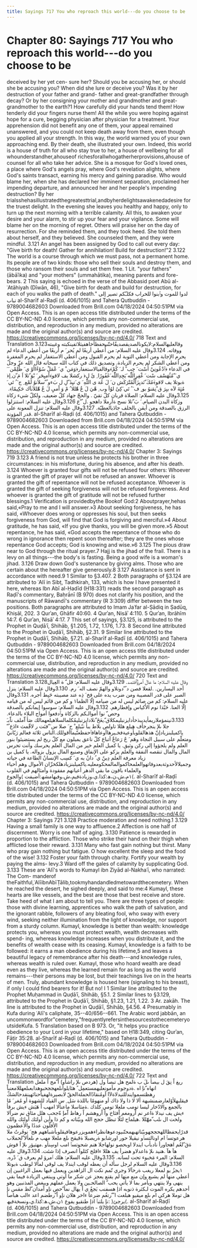 ```yaml
---
title: Sayings 717 You who reproach this world---do you choose to be
---
```

# Chapter 80: Sayings 717 You who reproach this world---do you choose to be
deceived by her yet cen- sure her? Should you be accusing her, or should
she be accusing you? When did she lure or deceive you? Was it by her
destruction of your father and grand- father and great-grandfather
through decay? Or by her consigning your mother and grandmother and
great-grandmother to the earth?1 How carefully did your hands tend them!
How tenderly did your fingers nurse them! All the while you were hoping
against hope for a cure, begging physician after physician for a
treatment. Your apprehension did not benefit any one of them, your
appeal remained unanswered, and you could not keep death away from them,
even though you applied all your strength. In this way, the world warned
you of your own approaching end. By their death, she illustrated your
own. Indeed, this world is a house of truth for all who stay true to
her, a house of wellbeing for all whounderstandher,ahouseof
richesforallwhogatherherprovisions,ahouse of counsel for all who take
her advice. She is a mosque for God's loved ones, a place where God's
angels pray, where God's revelation alights, where God's saints
transact, earning his mercy and gaining paradise. Who would blame her,
when she has declared her imminent separation, proclaimed her impending
departure, and announced her and her people's impending destruction? By
her
trialsshehasillustratedthegreatesttrial,andbyherdelightsawakenedadesire
for the truest delight. In the evening she leaves you healthy and happy,
only to turn up the next morning with a terrible calamity. All this, to
awaken your desire and your alarm, to stir up your fear and your
vigilance. Some will blame her on the morning of regret. Others will
praise her on the day of resurrection. For she reminded them, and they
took heed. She told them about herself, and they believed. She counseled
them, and they were mindful. 3.121 An angel has been assigned by God to
call out every day: "Give birth for death! Gather for annihilation!
Build for destruction!"2 3.122 The world is a course through which we
must pass, not a permanent home. Its people are of two kinds: those who
sell their souls and destroy them, and those who ransom their souls and
set them free. 1 Lit. "your fathers" (ābāʾika) and "your mothers"
(ummahātika), meaning parents and fore- bears. 2 This saying is echoed
in the verse of the Abbasid poet Abū al-ʿAtāhiyah (Dīwān, 46), "Give
birth for death and build for destruction, for each of you walks the
path of death." لدوا للموت وٱبنوا للخراب فكلـّكم تصير إلى تباب al-Sharīf
al-Raḍī (d. 406/1015) and Tahera Qutbuddin - 9789004682603 Downloaded
from Brill.com 04/18/2024 04:50:51PM via Open Access. This is an open
access title distributed under the terms of the CC BY-NC-ND 4.0 license,
which permits any non-commercial use, distribution, and reproduction in
any medium, provided no alterations are made and the original author(s)
and source are credited.
https://creativecommons.org/licenses/by-nc-nd/4.0/ 718 Text and
Translation
3.123وقالعليهالسلام:لايكونالصديقصديقًاحتّىيحفظأخاهفيثلاثفينكبته وغيبته
ووفاته. 3.124وقال عليه السلام: من أُعطي أربعًا لم يُحر َ م أربعًا من أعطي
الدعاء لم يحرم الإجابة ومن أعطي التوبة لم يحرم القبول ومن أعطي الاستغفار
لم يحرم المغفرة ومن أعطي الشكر لم يحرم الزيادة. وتصديق ذلك في كتاب الله
سبحانه قال الله عزّ وجلّ في الدعاء ﴿ٱدْعُونِيْ أَسْت َ جِب ْ لـ َ
كُمْ﴾وقالفيالاستغفار﴿وَمَن ْ ي َ عْمَلْ سُوْءًاأَوْ ي َ ظْلِمْن َ َ ي َ ّمُثُهَسْف سْت َ
غْفِرِاللّٰه َيَجِدِاللّٰه َغَفُورًا ِ ئَ ل﴿ ركشلا يف لاقو﴾اًميِحَر َ بْوَ ّتلا اَ مَ ّن ِإ﴿
ةبوتلا يف لاقو﴾ْمُكَ ّنَديِزَأَلْمُتْرَكَش ن َ لَ عُة ى اللّٰهِ َ ي َنيِذَ ّلِ ل بَءو ُ
ّسلاَنوُ لَمْع ِ ج َ ُ تَي َ ّمُثٍةَ لاَه بيِرَ ق ْنِمَنوُ بو ٍ ف َ ُ تَي َكِئَ لوُأ وب ِ
هْيَ لَ عُ هّٰللا ُ مْ وَ اًميِ لَ عُ هّٰللاَناَك حَكِيمًا﴾. 3.125وقال عليه السلام: الصلاة
قربان كلّ تقيّ . والحجّ جهاد كلّ ضعيف. ولكلّ شيء زكاة وزكاة البدن الصيام. َ بَ
ّتلا نسح ةأرملا داهجو .ل ُ ّع 3.126وقال عليه السلام: استنزلوا الرزق
بالصدقة ومن أيقن بالخلف جادَبالعطيّة. 3.127وقال عليه السلام: تنزل المعونة
على قدر المؤونة. al-Sharīf al-Raḍī (d. 406/1015) and Tahera Qutbuddin -
9789004682603 Downloaded from Brill.com 04/18/2024 04:50:51PM via Open
Access. This is an open access title distributed under the terms of the
CC BY-NC-ND 4.0 license, which permits any non-commercial use,
distribution, and reproduction in any medium, provided no alterations
are made and the original author(s) and source are credited.
https://creativecommons.org/licenses/by-nc-nd/4.0/ Chapter 3: Sayings
719 3.123 A friend is not true unless he protects his brother in three
circumstances: in his misfortune, during his absence, and after his
death. 3.124 Whoever is granted four gifts will not be refused four
others: Whoever is granted the gift of prayer will not be refused an
answer. Whoever is granted the gift of repentance will not be refused
acceptance. Whoever is granted the gift of seeking forgiveness will not
be refused forgiveness. And whoever is granted the gift of gratitude
will not be refused further blessings.1 Verification is providedbythe
Bookof God:2 Aboutprayer,hehas said,«Pray to me and I will answer.»3
About seeking forgiveness, he has said, «Whoever does wrong or oppresses
his soul, but then seeks forgiveness from God, will find that God is
forgiving and merciful.»4 About gratitude, he has said, «If you give
thanks, you will be given more.»5 About repentance, he has said, «God
accepts the repentance of those who do wrong in ignorance then repent
soon thereafter; they are the ones whose repentance God accepts; God is
knowing and wise.»6 3.125 The pious draw near to God through the ritual
prayer.7 Hajj is the jihad of the frail. There is a levy on all
things---the body's is fasting. Being a good wife is a woman's jihad.
3.126 Draw down God's sustenance by giving alms. Those who are certain
about the hereafter give generously.8 3.127 Assistance is sent in
accordance with need.9 1 Similar to §3.407. 2 Both paragraphs of §3.124
are attributed to ʿAlī in Sibṭ, Tadhkirah, 133, which is how I have
presented it here, whereas Ibn Abī al-Ḥadīd (Ḥ18:331) reads the second
paragraph as Raḍī's commentary, Baḥrānī (B 970) does not clarify his
position, and the manuscripts of Rāwandī's commentary (R 3:309) differ
between the two positions. Both paragraphs are attributed to Imam Jaʿfar
al-Ṣādiq in Ṣadūq, Khiṣāl, 202. 3 Qurʾan, Ghāfir 40:60. 4 Qurʾan, Nisāʾ
4:110. 5 Qurʾan, Ibrāhīm 14:7. 6 Qurʾan, Nisāʾ 4:17. 7 This set of
sayings, §3.125, is attributed to the Prophet in Quḍāʿī, Shihāb, §1.205,
1.72, 1.176, 1.73. 8 Second line attributed to the Prophet in Quḍāʿī,
Shihāb, §2.31. 9 Similar line attributed to the Prophet in Quḍāʿī,
Shihāb, §7.21. al-Sharīf al-Raḍī (d. 406/1015) and Tahera Qutbuddin -
9789004682603 Downloaded from Brill.com 04/18/2024 04:50:51PM via Open
Access. This is an open access title distributed under the terms of the
CC BY-NC-ND 4.0 license, which permits any non-commercial use,
distribution, and reproduction in any medium, provided no alterations
are made and the original author(s) and source are credited.
https://creativecommons.org/licenses/by-nc-nd/4.0/ 720 Text and
Translation 3.128وقال عليه السلام: ما عالَ ٱمرؤٌٱقتصد. 3.129وقال عليه
السلام: قل ّ ة العِيال أحد اليسارين. .لقعلا فصن د ُ ّدوتلاو والهمّ نصف اله
َ رم. 3.130وقال عليه السلام: ينزل الصبر على قدر المصيبة ومن ضرب يده على
فخ َ ذِه عند مصيبته حَبِط أجره. 3.131وقال عليه السلام: كم من صائم ليس له من
صيامه إلّا الظما١ و كم من قائم ليس له من قيامه إلّا العنا. حَبّذا نوم
الأَكياس وإفطارهم. 3.132وقال عليه السلام: سوسوا إيمانكم بالصدقة وحص ّ نوا
أموالـكم بالزكاة وٱدفعوا أمواج البلاء بالدعاء.
3.133نينمؤملاريمأيديبذخأدايزنبليمكلاق.ّيعَخَ ّنلادايزنبليمُكلمالسلاهيلعهمالك
صَأ اّملف ناّبـَ جلا ىلإ ينجرخأف هيلع هللا تاولص بلاط يبأ نبّيلع ْ ح َ صلا س
َ ّفنَت ر لاقّمث ءادَع ُ ّ ياكميلبنزيادإنّ
هذهالقلوبأَوعيةفخـيرهاأوعاهافٱحفظعنّيماأقوللك.الناس ثلاثة فعالم رَبّانيّ
ومتعلّم على سبيل النجاة وهَم َ جٌ رَعاعٌ أتباع كلّ ناعق يميلون مع كلّ ريح لم
يستضيئوا بنور العلم ولم يلجؤوا إلى ركن وثيق. يا كميل العلم خير من المال
العلم يحرسك وأنت تحرس المال والمال تنقصه النفقة والعلم يزكو على الإنفاق
وصنيع المال يزول بزواله. يا كميل بن زياد معرفة العلم دِينٌ ي ُ دانُ به ي َ
كسِب الإنسانُ الطاعة في حياته
وجميلالأحدوثةبعدوفاتهوالعلمحاكموالمالمحكومعليه.ياكميلبنزيادهلكخزّان
الأموال وهم أحياء والعلماء باقون ما بقي الدهر أعيانهم مفقودة وأمثالهم في
القلوب ١م،ش،ن،ھ:كذا.ي،وزيادةفيم،ش،وفيهامشھ:أضيفت ⟩والجوع⟨. al-Sharīf
al-Raḍī (d. 406/1015) and Tahera Qutbuddin - 9789004682603 Downloaded
from Brill.com 04/18/2024 04:50:51PM via Open Access. This is an open
access title distributed under the terms of the CC BY-NC-ND 4.0 license,
which permits any non-commercial use, distribution, and reproduction in
any medium, provided no alterations are made and the original author(s)
and source are credited.
https://creativecommons.org/licenses/by-nc-nd/4.0/ Chapter 3: Sayings
721 3.128 Practice moderation and need nothing.1 3.129 Having a small
family is one way to affluence.2 Affection is one half of discernment.
Worry is one half of aging. 3.130 Patience is rewarded in proportion to
the affliction. Those who strike their hand on their thigh when
afflicted lose their reward. 3.131 Many who fast gain nothing but
thirst. Many who pray gain nothing but fatigue. O how excellent the
sleep and the food of the wise! 3.132 Foster your faith through charity.
Fortify your wealth by paying the alms- levy.3 Ward off the gales of
calamity by supplicating God. 3.133 These are ʿAlī's words to Kumayl ibn
Ziyād al-Nakhaʿī, who narrated: The Com- manderof
theFaithful,ʿAlīibnAbīṬālib,tookmyhandandledmetowardthecemetery. When he
reached the desert, he sighed deeply, and said to me:4 Kumayl, these
hearts are like vessels, and the best are those that best receive and
store. Take heed of what I am about to tell you. There are three types
of people: those with divine learning, apprentices who walk the path of
salvation, and the ignorant rabble, followers of any bleating fool, who
sway with every wind, seeking neither illumination from the light of
knowledge, nor support from a sturdy column. Kumayl, knowledge is better
than wealth: knowledge protects you, whereas you must protect wealth,
wealth decreases with spend- ing, whereas knowledge increases when you
distribute it, and the benefits of wealth cease with its ceasing.
Kumayl, knowledge is a faith to be followed: it earns a man obedience
during his lifetime,5 and leaves a beautiful legacy of remembrance after
his death---and knowledge rules, whereas wealth is ruled over. Kumayl,
those who hoard wealth are dead even as they live, whereas the learned
remain for as long as the world remains---their persons may be lost, but
their teachings live on in the hearts of men. Truly, abundant knowledge
is housed here (signaling to his breast), if only I could find bearers
for it! But no! I 1 Similar line attributed to the Prophet Muḥammad in
Quḍāʿī, Shihāb, §5.1. 2 Similar lines to §3.129, attributed to the
Prophet in Quḍāʿī, Shihāb, §1.23, 1.21, 1.22. 3 Ar. zakāh. The line is
attributed to the Prophet in Quḍāʿī, Shihāb, §4.56. 4 Presumably in Kufa
during ʿAlī's caliphate, 35--40/656--661. The Arabic word jabbān, an
uncommonwordfor"cemetery,"frequentlyrefersinthesourcestothecemeteryoutsideKufa.
5 Translation based on B 973. Or, "It helps you practice obedience to
your Lord in your lifetime," based on Ḥ18:349, citing Qurʾan, Fāṭir
35:28. al-Sharīf al-Raḍī (d. 406/1015) and Tahera Qutbuddin -
9789004682603 Downloaded from Brill.com 04/18/2024 04:50:51PM via Open
Access. This is an open access title distributed under the terms of the
CC BY-NC-ND 4.0 license, which permits any non-commercial use,
distribution, and reproduction in any medium, provided no alterations
are made and the original author(s) and source are credited.
https://creativecommons.org/licenses/by-nc-nd/4.0/ 722 Text and
Translation ريغ اً نِقَ ل بيصأ ىلَ ب ةلمح هل تبصأ ول (هردص ىلإ راشأو) اً ّمج
اً ملعل انهاه ّنإ اه .ةدوجوم مأمونعليهمستعمِل ً
هئايلوأىلعهججحبوهدابعىلعهللامعنباً رِهظتسموايندللنيدلاةلآا
أومُنقادًالحملةالحقّ لابصيرةلهفيأحنائهينقدحالشكّ فيقلبهلأوّلعارضمنشبهة ألا لا
ذا ولا ذاك أو منهومًا باللذة سَل ِ س القياد للشهوة أو مُغر َ مًا بالجمع
والادّخار ليسا تومب ملعلا تومي كلذك .ةمئاسلا ماعنألا امهب اً هَبَش ءيش برقأ
ءيش يف نيدلا ةاعر نم اًرومغم اًفئاخ وأ اًروهشم اً رهاظ اّمإ ةّجحب هلل مئاق نم
ضرألا ولخت ال ىلب ّمهّٰللا .هيلماح لئلّا تبطل حجج الله وبيّناته و كم ذا وأين
أولئك أولئك والله الأقلّون عددًا والأعظمون
قدرًايحفظاللهحججهوبيّناتهبهمحتّىيودعوهانظراءهمويزرعوهافيقلوبأشباههم هج َ
نوفَرتُ ملا هرعوتسٱ ام اونالتسٱو نيقيلا حور اورشابو ةريصبلا ةقيقح ىلع
ملعلا مهب م ىلعألا ّلحملاب ةقَ ّلعُم اهحاورأ نادبأب ايندلا اوبحصو نولهاجلا
هنم شحوتسٱ امب اوسِنأو .مهتيؤر ىلإ اً قوش هآ هآ .هنيد ىلإ ةاعدلاو هضرأ يف
هللا ءافلخ كئلوأ انصرف إذا شئت. 3.134وقال عليه السلام: المرء مَخبوء تحت
لسانه. 3.135وقال عليه السلام: هلك ٱمرؤ لم يعرف ق َ دْره. 3.136وقال عليه
السلام لرجل سأله أن يعظه لوقب ايندلا يف لوقي لمألا لوطب ةبوتلا ١يجزُ يو
لمعلا ريغب ةرخآلا وجري نّمم نكت ال الزاهدين ويعمل فيها بعمل الراغبين إن
أعطي منها لم يشبع وإن منع منها لم يقنع يعجز عن شكر ما أوتي ويبتغي
الزيادة فيما بقي ينهى ولا ينتهي ويأمر بما لا يأتي يحب ّ الصالحـين ولا
يعمل عملهم ويبغض المذنبين وهو أحدهم يكره الموت لـكثرة ذنوبه اذإ هسفنب
بَجعُ ي اً يهال نمأ ّحص نإو اًمدان ّلظ مقس نإ هل توملا هركي ام ىلع ميقيو
هبلغت ا ً ّرتغُم ضرعأ ءاخر هلان نإو اً ّرطضم اعد ءالب هباصأ نإ يلتبٱ اذإ
طنقيو يفوع ١ن،ش،ھ:كذا.ي،ونسخةفيھ: ⟩يرجئ⟨. al-Sharīf al-Raḍī
(d. 406/1015) and Tahera Qutbuddin - 9789004682603 Downloaded from
Brill.com 04/18/2024 04:50:51PM via Open Access. This is an open access
title distributed under the terms of the CC BY-NC-ND 4.0 license, which
permits any non-commercial use, distribution, and reproduction in any
medium, provided no alterations are made and the original author(s) and
source are credited. https://creativecommons.org/licenses/by-nc-nd/4.0/